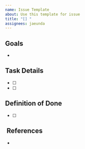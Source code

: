 ```yaml
---
name: Issue Template
about: Use this template for issue
title: "[] "
assignees: jaeunda
---
```

## Goals
-

## Task Details
- [ ]
- [ ]

## Definition of Done
- [ ]

##  References
- 
